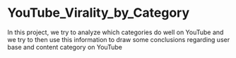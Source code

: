 # YouTube_Virality_by_Category
In this project, we try to analyze which categories do well on YouTube and we try to then use this information to draw some conclusions regarding user base and content category on YouTube
